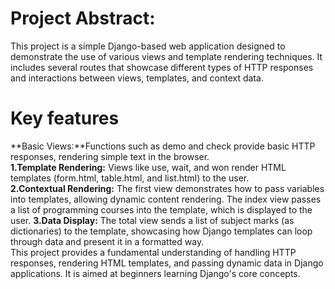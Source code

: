 <h1>Project Abstract:</h1>
  
This project is a simple Django-based web application designed to demonstrate the use of various views and template rendering techniques. It includes several routes that showcase different types of HTTP responses and interactions between views, templates, and context data.<br>

<h1>Key features</h1>

**Basic Views:**Functions such as demo and check provide basic HTTP responses, rendering simple text in the browser.<br>
**1.Template Rendering:** Views like use, wait, and won render HTML templates (form.html, table.html, and list.html) to the user.<br>
**2.Contextual Rendering:** The first view demonstrates how to pass variables into templates, allowing dynamic content rendering. The index view passes a list of programming courses into the template, which is displayed to the user.
**3.Data Display:** The total view sends a list of subject marks (as dictionaries) to the template, showcasing how Django templates can loop through data and present it in a formatted way.<br>
This project provides a fundamental understanding of handling HTTP responses, rendering HTML templates, and passing dynamic data in Django applications. It is aimed at beginners learning Django's core concepts.
